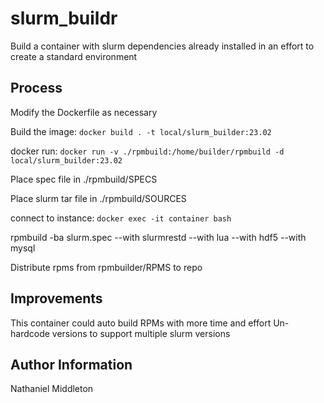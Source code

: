 slurm_buildr
=========
Build a container with slurm dependencies already installed in an effort to create a standard environment

Process
-----------
Modify the Dockerfile as necessary

Build the image: ``docker build . -t local/slurm_builder:23.02``

docker run: ``docker run -v ./rpmbuild:/home/builder/rpmbuild -d local/slurm_builder:23.02``

Place spec file in ./rpmbuild/SPECS

Place slurm tar file in ./rpmbuild/SOURCES

connect to instance: ``docker exec -it container bash``

rpmbuild -ba slurm.spec --with slurmrestd --with lua --with hdf5 --with mysql

Distribute rpms from rpmbuilder/RPMS to repo


Improvements
------------
This container could auto build RPMs with more time and effort
Un-hardcode versions to support multiple slurm versions

Author Information
------------------

Nathaniel Middleton
